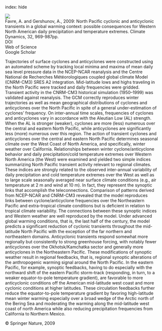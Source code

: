 index: hide

<div class="Citation">
    <div class="Citation-thumb CitationThumb-linked"  data-href="https://doi.org/10.1007/s00382-008-0417-3">
      <img src="https://static.claimspace.cloud/climate-study-static/refs/thumbs/12/Favre_and_Gershunov_2009-thumb.png" />
    </div>

  <div class="Citation-body">
    <div class="Citation-text">Favre, A. and Gershunov, A., 2009: North Pacific cyclonic and anticyclonic transients in a global warming context: possible consequences for Western North American daily precipitation and temperature extremes. <span class="Article-journal">Climate Dynamics, </span><span class="Article-volume">32, </span>969-987pp.</div>
    <div class="Citation-links">
      <div class="CitationLink" data-href="https://doi.org/10.1007/s00382-008-0417-3">
        <div class="CitationLink-icon CitationLink-Doi"></div>
        <div class="CitationLink-text">DOI</div>
      </div>
      <div class="CitationLink" data-href="http://cel.webofknowledge.com/InboundService.do?customersID=atyponcel&smartRedirect=yes&mode=FullRecord&IsProductCode=Yes&product=CEL&Init=Yes&Func=Frame&action=retrieve&SrcApp=literatum&SrcAuth=atyponcel&SID=7CNc3cIRaBKjGbSujFM&UT=WOS:000265382500004">
        <div class="CitationLink-icon CitationLink-Isi"></div>
        <div class="CitationLink-text">Web of Science</div>
      </div>
      <div class="CitationLink" data-href="https://scholar.google.com/scholar?q=10.1007/s00382-008-0417-3">
        <div class="CitationLink-icon CitationLink-Scholar"></div>
        <div class="CitationLink-text">Google Scholar</div>
      </div>
    </div>
  </div>
</div>

Trajectories of surface cyclones and anticyclones were constructed using an automated scheme by tracking local minima and maxima of mean daily sea level pressure data in the NCEP-NCAR reanalysis and the Centre National de Recherches Météorologiques coupled global climate Model (CNRM-CM3) SRES A2 integration. Mid-latitude lows and highs traveling in the North Pacific were tracked and daily frequencies were gridded. Transient activity in the CNRM-CM3 historical simulation (1950–1999) was validated against reanalysis. The GCM correctly reproduces winter trajectories as well as mean geographical distributions of cyclones and anticyclones over the North Pacific in spite of a general under-estimation of cyclones’ frequency. On inter-annual time scales, frequencies of cyclones and anticyclones vary in accordance with the Aleutian Low (AL) strength. When the AL is stronger (weaker), cyclones are more (less) numerous over the central and eastern North Pacific, while anticyclones are significantly less (more) numerous over this region. The action of transient cyclones and anticyclones over the central and eastern North Pacific determines seasonal climate over the West Coast of North America, and specifically, winter weather over California. Relationships between winter cyclone/anticyclone behavior and daily precipitation/cold temperature extremes over Western North America (the West) were examined and yielded two simple indices summarizing North Pacific transient activity relevant to regional climates. These indices are strongly related to the observed inter-annual variability of daily precipitation and cold temperature extremes over the West as well as to large scale seasonally averaged near surface climate conditions (e.g., air temperature at 2 m and wind at 10 m). In fact, they represent the synoptic links that accomplish the teleconnections. Comparison of patterns derived from NCEP-NCAR and CNRM-CM3 revealed that the model reproduces links between cyclone/anticyclone frequencies over the Northeastern Pacific and extra-tropical climate conditions but is deficient in relation to tropical climate variability. The connections between these synoptic indices and Western weather are well reproduced by the model. Under advanced global warming conditions, that is, the last half of the century, the model predicts a significant reduction of cyclonic transients throughout the mid-latitude North Pacific with the exception of the far northern and northeastern domains. Anticyclonic transients respond somewhat more regionally but consistently to strong greenhouse forcing, with notably fewer anticyclones over the Okhotsk/Kamchatka sector and generally more anticyclones in the Northeastern Pacific. These modifications of synoptic weather result in regional feedbacks, that is, regional synoptic alterations of the anthropogenic warming signal around the North Pacific. In the eastern Pacific, for example, synoptic feedbacks, having to do especially with the northward shift of the eastern Pacific storm-track (responding, in turn, to a weaker equator-to-pole temperature gradient), are favorable to more anticyclonic conditions off the American mid-latitude west coast and more cyclonic conditions at higher latitudes. These circulation feedbacks further reduce the equator-to-pole temperature gradient by favoring high-latitude mean winter warming especially over a broad wedge of the Arctic north of the Bering Sea and moderating the warming along the mid-latitude west coast of north America while also reducing precipitation frequencies from California to Northern Mexico.

<div class="Citation-copy">
&copy; Springer Nature, 2009
</div>
